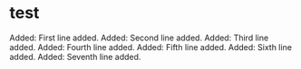 # test

Added: First line added.
Added: Second line added.
Added: Third line added.
Added: Fourth line added.
Added: Fifth line added.
Added: Sixth line added.
Added: Seventh line added.
